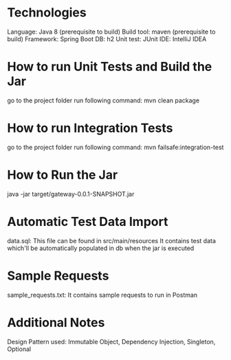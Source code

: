 Technologies
============
Language: Java 8 (prerequisite to build)
Build tool: maven (prerequisite to build)
Framework: Spring Boot
DB: h2
Unit test: JUnit
IDE: IntelliJ IDEA

How to run Unit Tests and Build the Jar
=======================================
go to the project folder run following command: 
mvn clean package

How to run Integration Tests
=============================
go to the project folder run following command:
mvn failsafe:integration-test

How to Run the Jar
==================
java -jar target/gateway-0.0.1-SNAPSHOT.jar

Automatic Test Data Import
==========================
data.sql: This file can be found in src/main/resources 
It contains test data which'll be automatically populated in db when the jar is executed

Sample Requests
===============
sample_requests.txt: It contains sample requests to run in Postman

Additional Notes
================
Design Pattern used: Immutable Object, Dependency Injection, Singleton, Optional
